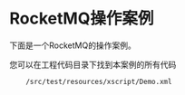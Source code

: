 RocketMQ操作案例
==============

下面是一个RocketMQ的操作案例。

您可以在工程代码目录下找到本案例的所有代码
```
	/src/test/resources/xscript/Demo.xml
```